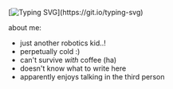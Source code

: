 [![Typing SVG](https://readme-typing-svg.herokuapp.com?lines=Hello+there+%3AD;My+name+is+Alison;And+uh..+welcome!)](https://git.io/typing-svg)

about me:
- just another robotics kid..!
- perpetually cold :)
- can't survive *with* coffee (ha)
- doesn't know what to write here
- apparently enjoys talking in the third person

